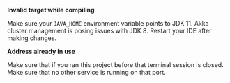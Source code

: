 **Invalid target while compiling**

Make sure your `JAVA_HOME` environment variable points to JDK 11. Akka cluster management is posing issues with JDK 8.
Restart your IDE after making changes.

**Address already in use**

Make sure that if you ran this project before that terminal session is closed. Make sure that no other service is running
on that port.